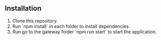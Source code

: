 ## Installation

1. Clone this repository.
2. Run \`npm install\` in each folder to install dependencies.
3. Run go to the gateway folder \`npm run start\` to start the application.
